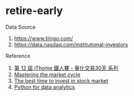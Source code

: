 # retire-early

Data Source
1. https://www.tiingo.com/ 
2. https://data.nasdaq.com/institutional-investors 

Reference
1. [第 12 屆 iThome 鐵人賽 - 量化交易30天 系列](https://ithelp.ithome.com.tw/users/20129306/ironman/3071)
2. [Mastering the market cycle](https://www.youtube.com/watch?v=mp6NCL0NDa8)
3. [The best time to invest in stock market](https://www.youtube.com/watch?v=9_0RKCJjDSo)
4. [Python for data analytics](https://www.youtube.com/watch?v=wUSDVGivd-8)